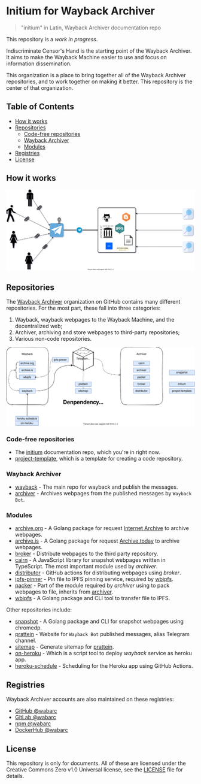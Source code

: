# Initium for Wayback Archiver

> "initium" in Latin,  Wayback Archiver documentation repo

This repository is a *work in progress*.

Indiscriminate Censor's Hand is the starting point of the Wayback Archiver.
It aims to make the Wayback Machine easier to use and focus on information dissemination.

This organization is a place to bring together all of the Wayback Archiver repositories,
and to work together on making it better. This repository is the center of that organization.

## Table of Contents

<!-- START doctoc generated TOC please keep comment here to allow auto update -->
<!-- DON'T EDIT THIS SECTION, INSTEAD RE-RUN doctoc TO UPDATE -->


- [How it works](#how-it-works)
- [Repositories](#repositories)
  - [Code-free repositories](#code-free-repositories)
  - [Wayback Archiver](#wayback-archiver)
  - [Modules](#modules)
- [Registries](#registries)
- [License](#license)

<!-- END doctoc generated TOC please keep comment here to allow auto update -->

## How it works

![](./assets/arch.svg)

## Repositories

The [Wayback Archiver](https://github.com/wabarc) organization on GitHub contains many different repositories.
For the most part, these fall into three categories:

1. Wayback, wayback webpages to the Wayback Machine, and the decentralized web;
2. Archiver, archiving and store webpages to third-party repositories;
3. Various non-code repositories.

![](./assets/dependency-graph.svg)

### Code-free repositories

- The [initium](https://github.com/wabarc/initium) documentation repo, which you're in right now.
- [project-template](https://github.com/wabarc/project-template), which is a template for creating a code repository.

### Wayback Archiver

- [wayback](https://github.com/wabarc/wayback) - The main repo for wayback and publish the messages.
- [archiver](https://github.com/wabarc/archiver) - Archives webpages from the published messages by `Wayback Bot`.

### Modules

- [archive.org](https://github.com/wabarc/archive.org) - A Golang package for request [Internet Archive](https://archive.org/) to archive webpages.
- [archive.is](https://github.com/wabarc/archive.is) - A Golang package for request [Archive.today](https://archive.today/) to archive webpages.
- [broker](https://github.com/wabarc/broker) - Distribute webpages to the third party repository.
- [cairn](https://github.com/wabarc/cairn) - A JavaScript library for snapshot webpages written in TypeScript. The most important module used by *archiver*.
- [distributor](https://github.com/wabarc/distributor) - GitHub actions for distributing webpages using *broker*.
- [ipfs-pinner](https://github.com/wabarc/ipfs-pinner) - Pin file to IPFS pinning service, required by [wbipfs](https://github.com/wabarc/wbipfs).
- [packer](https://github.com/wabarc/packer) - Part of the module required by *archiver* using to pack webpages to file, inherits from [archiver](https://github.com/wabarc/archiver).
- [wbipfs](https://github.com/wabarc/wbipfs) - A Golang package and CLI tool to transfer file to IPFS.

Other repositories include:

- [snapshot](https://github.com/wabarc/snapshot) - A Golang package and CLI for snapshot webpages using chromedp.
- [prattein](https://github.com/wabarc/prattein) - Website for `Wayback Bot` published messages, alias Telegram channel.
- [sitemap](https://github.com/wabarc/sitemap) - Generate sitemap for [prattein](https://github.com/wabrac/prattein).
- [on-heroku](https://github.com/wabarc/on-heroku) - Which is a script tool to deploy *wayback* service as heroku app.
- [heroku-schedule](https://github.com/wabarc/heroku-schedule) - Scheduling for the Heroku app using GitHub Actions.

## Registries

Wayback Archiver accounts are also maintained on these registries:

- [GitHub @wabarc](https://github.com/wabarc)
- [GitLab @wabarc](https://gitlab.com/wabarc)
- [npm @wabarc](https://www.npmjs.com/org/wabarc)
- [DockerHub @wabarc](https://hub.docker.com/u/wabarc)

## License

This repository is only for documents. All of these are licensed under the Creative Commons Zero v1.0 Universal license, see the [LICENSE](https://github.com/wabarc/initium/blob/main/LICENSE) file for details.


